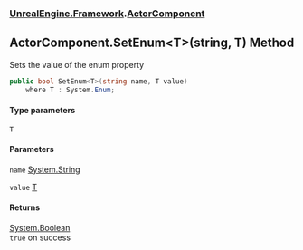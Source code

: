 ### [UnrealEngine.Framework](UnrealEngine_Framework.md 'UnrealEngine.Framework').[ActorComponent](ActorComponent.md 'UnrealEngine.Framework.ActorComponent')
## ActorComponent.SetEnum&lt;T&gt;(string, T) Method
Sets the value of the enum property  
```csharp
public bool SetEnum<T>(string name, T value)
    where T : System.Enum;
```
#### Type parameters
<a name='UnrealEngine_Framework_ActorComponent_SetEnum_T_(string_T)_T'></a>
`T`  
  
#### Parameters
<a name='UnrealEngine_Framework_ActorComponent_SetEnum_T_(string_T)_name'></a>
`name` [System.String](https://docs.microsoft.com/en-us/dotnet/api/System.String 'System.String')  
  
<a name='UnrealEngine_Framework_ActorComponent_SetEnum_T_(string_T)_value'></a>
`value` [T](ActorComponent_SetEnum_T_(string_T).md#UnrealEngine_Framework_ActorComponent_SetEnum_T_(string_T)_T 'UnrealEngine.Framework.ActorComponent.SetEnum&lt;T&gt;(string, T).T')  
  
#### Returns
[System.Boolean](https://docs.microsoft.com/en-us/dotnet/api/System.Boolean 'System.Boolean')  
`true` on success
